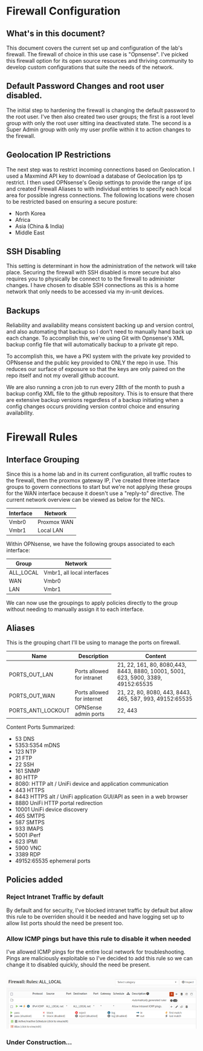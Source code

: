 # Firewall Configuration

## What's in this document?
This document covers the current set up and configuration of the lab's firewall. The firewall of choice in this use case is "Opnsense". I've picked this firewall option for its open source resources and thriving community to develop custom configurations that suite the needs of the network.

## Default Password Changes and root user disabled.
The initial step to hardening the firewall is changing the default password to the root user. I've then also created two user groups; the first is a root level group with only the root user sitting ina deactivated state. The second is a Super Admin group with only my user profile within it to action changes to the firewall.

## Geolocation IP Restrictions
The next step was to restrict incoming connections based on Geolocation. I used a Maxmind API key to download a database of Geolocation Ips tp restrict. I then used OPNsense's Geoip settings to provide the range of ips and created Firewall Aliases to with individual entries to specify each local area for possible ingress connections. The following locations were chosen to be restricted based on ensuring a secure posture:
- North Korea
- Africa
- Asia (China & India)
- Middle East

## SSH Disabling
This setting is determinant in how the administration of the network will take place. Securing the firewall with SSH disabled is more secure but also requires you to physically be connect to to the firewall to administer changes. I have chosen to disable SSH connections as this is a home network that only needs to be accessed via my in-unit devices.

## Backups
Reliability and availability means consistent backing up and version control, and also automating that backup so I don't need to manually hand back up each change. To accomplish this, we're using Git with Opnsense's XML backup config file that will automatically backup to a private git repo. 

To accomplish this, we have a PKI system with the private key provided to OPNsense and the public key provided to ONLY the repo in use. This reduces our surface of exposure so that the keys are only paired on the repo itself and not my overall github account.

We are also running a cron job to run every 28th of the month to push a backup config XML file to the github repository. This is to ensure that there are extensive backup versions regardless of a backup initiating when a config changes occurs providing version control choice and ensuring availability.


# Firewall Rules

## Interface Grouping
Since this is a home lab and in its current configuration, all traffic routes to the firewall, then the proxmox gateway IP, I've created three interface groups to govern connections to start but we're not applying these groups for the WAN interface because it doesn't use a "reply-to" directive. The current network overview can be viewed as below for the NICs.

| Interface    | Network |
| -------- | ------- |
| Vmbr0  |  Proxmox WAN  |
| Vmbr1 | Local LAN     |

Within OPNsense, we have the following groups associated to each interface:

| Group    | Network |
| -------- | ------- |
| ALL_LOCAL  | Vmbr1, all local interfaces    |
| WAN | Vmbr0     |
| LAN| Vmbr1 |

We can now use the groupings to apply policies directly to the group without needing to manually assign it to each interface.

## Aliases
This is the grouping chart I'll be using to manage the ports on firewall.

| Name    | Description | Content|
| -------- | ------- | ------- |  
| PORTS_OUT_LAN | Ports allowed for intranet | 21, 22, 161, 80, 8080,443, 8443, 8880, 10001, 5001, 623, 5900, 3389, 49152:65535|
| PORTS_OUT_WAN | Ports allowed for internet     |21, 22, 80, 8080, 443, 8443, 465, 587, 993, 49152:65535 |
| PORTS_ANTI_LOCKOUT| OPNSense admin ports | 22, 443 |

Content Ports Summarized:
- 53 DNS
- 5353:5354 mDNS
- 123 NTP
- 21 FTP
- 22 SSH
- 161 SNMP
- 80 HTTP
- 8080: HTTP alt / UniFi device and application communication
- 443 HTTPS
- 8443 HTTPS alt / UniFi application GUI/API as seen in a web browser
- 8880 UniFi HTTP portal redirection
- 10001 UniFi device discovery
- 465 SMTPS
- 587 SMTPS
- 933 IMAPS
- 5001 iPerf
- 623 IPMI
- 5900 VNC
- 3389 RDP
- 49152:65535 ephemeral ports

## Policies added

### Reject Intranet Traffic by default
By default and for security, I've blocked intranet traffic by default but allow this rule to be overriden should it be needed and have logging set up to allow list ports should the need be present too.

### Allow ICMP pings but have this rule to disable it when needed
I've allowed ICMP pings for the entire local network for troubleshooting. Pings are maliciously exploitable so I've decided to add this rule so we can change it to disabled quickly, should the need be present.

### 

![icmp rule](/Firewall/img/all_local_ICMPping_src.png)


### Under Construction...












